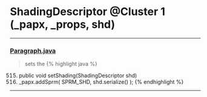 # ShadingDescriptor @Cluster 1 (_papx, _props, shd)

***

### [Paragraph.java](https://searchcode.com/codesearch/view/97384407/)
> sets the 
{% highlight java %}
515. public void setShading(ShadingDescriptor shd)
519.   _papx.addSprm( SPRM_SHD, shd.serialize() );
{% endhighlight %}

***

